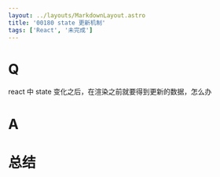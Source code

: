 ```yaml
---
layout: ../layouts/MarkdownLayout.astro
title: '00180 state 更新机制'
tags: ['React', '未完成']
---
```


# Q

react 中 state 变化之后，在渲染之前就要得到更新的数据，怎么办

# A



# 总结



<script>
  function func() {

  }
  
</script>